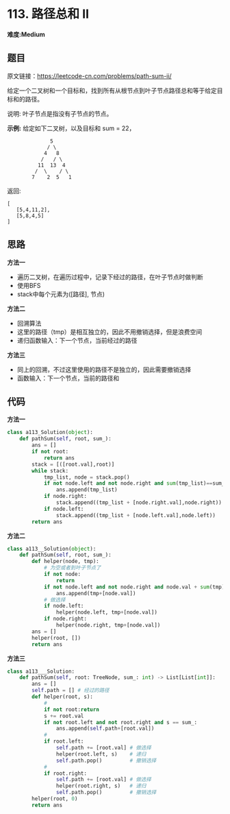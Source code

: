 # 113. 路径总和 II
**难度:Medium**
## 题目
原文链接：https://leetcode-cn.com/problems/path-sum-ii/

给定一个二叉树和一个目标和，找到所有从根节点到叶子节点路径总和等于给定目标和的路径。

说明: 叶子节点是指没有子节点的节点。

**示例:**
给定如下二叉树，以及目标和 sum = 22，
```
              5
             / \
            4   8
           /   / \
          11  13  4
         /  \    / \
        7    2  5   1
```
返回:
```
[
   [5,4,11,2],
   [5,8,4,5]
]
```

## 思路
**方法一**
* 遍历二叉树，在遍历过程中，记录下经过的路径，在叶子节点时做判断
* 使用BFS
* stack中每个元素为([路径], 节点)

**方法二**
* 回溯算法
* 这里的路径（tmp）是相互独立的，因此不用撤销选择，但是浪费空间
* 递归函数输入：下一个节点，当前经过的路径

**方法三**
* 同上的回溯，不过这里使用的路径不是独立的，因此需要撤销选择
* 函数输入：下一个节点，当前的路径和

## 代码
**方法一**
```python
class a113_Solution(object):
    def pathSum(self, root, sum_):
        ans = []
        if not root:
            return ans
        stack = [([root.val],root)]
        while stack:
            tmp_list, node = stack.pop()
            if not node.left and not node.right and sum(tmp_list)==sum_:
                ans.append(tmp_list)
            if node.right:
                stack.append((tmp_list + [node.right.val],node.right))
            if node.left:
                stack.append((tmp_list + [node.left.val],node.left))
        return ans
```
**方法二**
```python
class a113__Solution(object):
    def pathSum(self, root, sum_):
        def helper(node, tmp):
            # 为空或者到叶子节点了
            if not node:
                return
            if not node.left and not node.right and node.val + sum(tmp)==sum_:
                ans.append(tmp+[node.val])
            # 做选择
            if node.left:
                helper(node.left, tmp+[node.val])
            if node.right:
                helper(node.right, tmp+[node.val])
        ans = []
        helper(root, [])
        return ans
```
**方法三**
```python
class a113___Solution:
    def pathSum(self, root: TreeNode, sum_: int) -> List[List[int]]:
        ans = []
        self.path = [] # 经过的路径
        def helper(root, s):
            #
            if not root:return
            s += root.val
            if not root.left and not root.right and s == sum_:
                ans.append(self.path+[root.val])
            #
            if root.left:
                self.path += [root.val] # 做选择
                helper(root.left, s)    # 递归
                self.path.pop()         # 撤销选择
            #
            if root.right:
                self.path += [root.val] # 做选择
                helper(root.right, s)   # 递归
                self.path.pop()         # 撤销选择
        helper(root, 0)
        return ans
```
